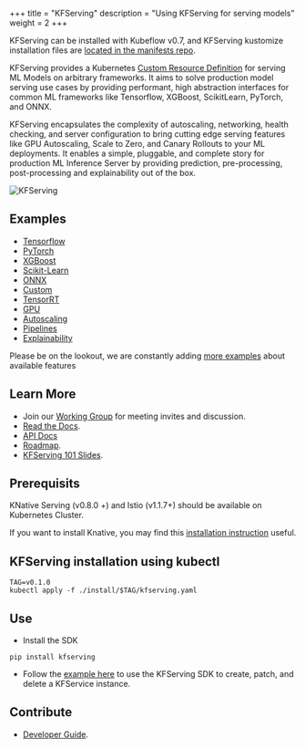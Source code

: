 +++
title = "KFServing"
description = "Using KFServing for serving models"
weight = 2
+++

KFServing can be installed with Kubeflow v0.7, and KFServing kustomize installation files are [located in the manifests repo](https://github.com/kubeflow/manifests/tree/master/kfserving).

KFServing provides a Kubernetes [Custom Resource Definition](https://kubernetes.io/docs/concepts/extend-kubernetes/api-extension/custom-resources/) for serving ML Models on arbitrary frameworks. It aims to solve production model serving use cases by providing performant, high abstraction interfaces for common ML frameworks like Tensorflow, XGBoost, ScikitLearn, PyTorch, and ONNX. 

KFServing encapsulates the complexity of autoscaling, networking, health checking, and server configuration to bring cutting edge serving features like GPU Autoscaling, Scale to Zero, and Canary Rollouts to your ML deployments. It enables a simple, pluggable, and complete story for production ML Inference Server by providing prediction, pre-processing, post-processing and explainability out of the box.

<img src="../kfserving.png" alt="KFServing">

## Examples
* [Tensorflow](https://github.com/kubeflow/kfserving/tree/master/docs/samples/tensorflow)
* [PyTorch](https://github.com/kubeflow/kfserving/tree/master/docs/samples/pytorch)
* [XGBoost](https://github.com/kubeflow/kfserving/tree/master/docs/samples/xgboost)
* [Scikit-Learn](https://github.com/kubeflow/kfserving/tree/master/docs/samples/sklearn)
* [ONNX](https://github.com/kubeflow/kfserving/tree/master/docs/samples/onnx)
* [Custom](https://github.com/kubeflow/kfserving/tree/master/docs/samples/custom)
* [TensorRT](https://github.com/kubeflow/kfserving/tree/master/docs/samples/tensorrt)
* [GPU](https://github.com/kubeflow/kfserving/tree/master/docs/samples/accelerators)
* [Autoscaling](https://github.com/kubeflow/kfserving/tree/master/docs/samples/autoscaling)
* [Pipelines](https://github.com/kubeflow/kfserving/tree/master/docs/samples/pipelines)
* [Explainability](https://github.com/kubeflow/kfserving/tree/master/docs/samples/explanation/alibi)

Please be on the lookout, we are constantly adding [more examples](https://github.com/kubeflow/kfserving/tree/master/docs/samples/pipelines) about available features

## Learn More
* Join our [Working Group](https://groups.google.com/forum/#!forum/kfserving) for meeting invites and discussion.
* [Read the Docs](https://github.com/kubeflow/kfserving/tree/master/docs).
* [API Docs](https://github.com/kubeflow/kfserving/tree/master/docs/apis/README.md)
* [Roadmap](https://github.com/kubeflow/kfserving/tree/master/ROADMAP.md).
* [KFServing 101 Slides](https://drive.google.com/file/d/16oqz6dhY5BR0u74pi9mDThU97Np__AFb/view).

## Prerequisits
KNative Serving (v0.8.0 +) and Istio (v1.1.7+) should be available on Kubernetes Cluster.

If you want to install Knative, you may find this [installation instruction](https://github.com/kubeflow/kfserving/blob/master/docs/DEVELOPER_GUIDE.md#install-knative-on-a-kubernetes-cluster) useful.

## KFServing installation using kubectl
```
TAG=v0.1.0
kubectl apply -f ./install/$TAG/kfserving.yaml
```

## Use
* Install the SDK
```
pip install kfserving
```
* Follow the [example here](https://github.com/kubeflow/kfserving/blob/master/docs/samples/client/kfserving_sdk_sample.ipynb) to use the KFServing SDK to create, patch, and delete a KFService instance.

## Contribute
* [Developer Guide](https://github.com/kubeflow/kfserving/tree/master/docs/DEVELOPER_GUIDE.md).

